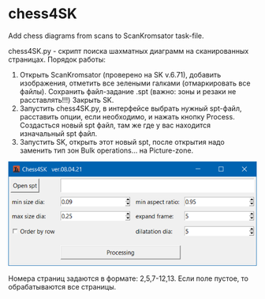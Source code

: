 # chess4SK
Add chess diagrams from scans to ScanKromsator task-file.

chess4SK.py - скрипт поиска шахматных диаграмм на сканированных страницах.
Порядок работы:
1. Открыть ScanKromsator (проверено на SK v.6.71), добавить изображения, отметить все зелеными галками (отмаркировать все файлы). 
Сохранить файл-задание .spt (важно: зоны и резаки не расставлять!!!) Закрыть SK.
2. Запустить chess4SK.py, в интерфейсе выбрать нужный spt-файл, расставить опции, если необходимо, и нажать кнопку Process. Создасться новый spt файл, там же где у вас находится изначальный spt файл.
3. Запустить SK, открыть этот новый spt, после открытия надо заменить тип зон Bulk operations... на Picture-zone.

![screenshot](https://github.com/U235a/chess4SK/blob/main/screenshot.png "screenshot")

Номера страниц задаются в формате: 2,5,7-12,13. Если поле пустое, то обрабатываются все страницы.
